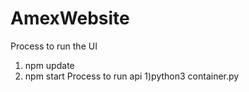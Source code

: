 # AmexWebsite
Process to run the UI
1) npm update
2) npm start
Process to run api
1)python3 container.py
